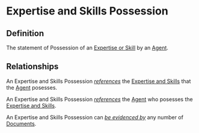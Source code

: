 # Expertise and Skills Possession

## Definition
The statement of Possession of an [Expertise or Skill](../entities/Expertise_and_Skills.md) 
by an [Agent](../entities/Agent.md).

## Relationships
<a name="rel__posesses">An Expertise and Skills Possession *[references](../entities/Expertise_and_Skills.md#user-content-rel__be-posessed-by)* the [Expertise and Skills](../entities/Expertise_and_Skills.md) that the [Agent](../entities/Agent.md) posesses.</a>

<a name="rel__by-agent">An Expertise and Skills Possession *[references](../entities/Agent.md#user-content-rel__in-expertise-and-skills-possession)* the [Agent](../entities/Agent.md) who posesses the [Expertise and Skills](../entities/Expertise_and_Skills.md).</a>

<a name="rel__is-evidenced-by">An Expertise and Skills Possession can *[be evidenced by](../entities/Document.md#user-content-rel__prove_Expertise_and_Skills_Possession)* any number of [Documents](../entities/Document.md).</a>
